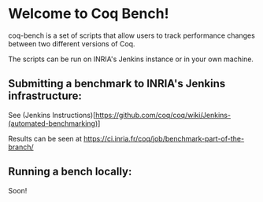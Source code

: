 # Welcome to Coq Bench!

coq-bench is a set of scripts that allow users to track performance
changes between two different versions of Coq.

The scripts can be run on INRIA's Jenkins instance or in your own machine.

## Submitting a benchmark to INRIA's Jenkins infrastructure:

See (Jenkins Instructions)[https://github.com/coq/coq/wiki/Jenkins-(automated-benchmarking)]

Results can be seen at https://ci.inria.fr/coq/job/benchmark-part-of-the-branch/

## Running a bench locally:

Soon!
